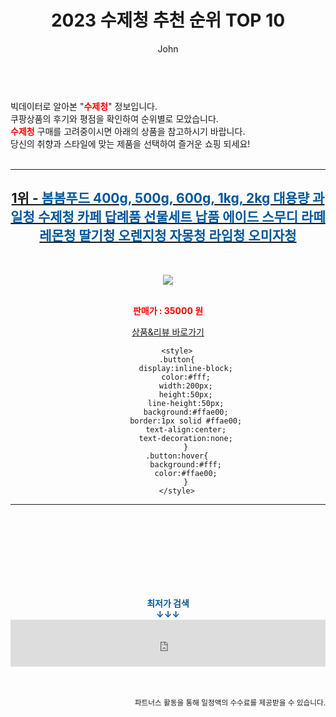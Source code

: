﻿---
layout: post
title:  "2023 수제청 추천 순위 TOP 10"
author: John
categories: [ 식품 ]
tags: [ 수제청, 수제청 만들기, 수제청 유통기한, 수제청양맵짤이, 수제청 창업, 수제청 라벨, 수제청 도매, 수제청 먹는법, 수제청 종류, 수제청 스티커 ]
image: https://static.coupangcdn.com/image/vendor_inventory/854a/1b11de7a3f4de97bc5cbe799511c5875da7bcbeed7055ebd66624b620e1f.jpg 
description: "2023 수제청 추천 순위 TOP 10 관련 상품으로 가장 고객 선호도가 높은 제품입니다."
toc: true
toc_sticky: true
---

<br>
빅데이터로 알아본 "<b><font color='#ff0000'>수제청</font></b>" 정보입니다.
<br>
쿠팡상품의 후기와 평점을 확인하여 순위별로 모았습니다.
<br>
<b><font color='#ff0000'>수제청</font></b>  구매를 고려중이시면 아래의 상품을 참고하시기 바랍니다.
<br>
당신의 취향과 스타일에 맞는 제품을 선택하여 즐거운 쇼핑 되세요!
<br><br>
<hr>
<p>
    
<center><h2><a href="https://link.coupang.com/re/AFFSDP?lptag=AF7307611&pageKey=7033031153&itemId=17363083947&vendorItemId=75620683622&traceid=V0-153-ff6bdcb44f704d9e&requestid=20230228231032073041463&token=31850C%7CMIXED" target="_blank"><b>1위 - <font color='#01579B'>봄봄푸드 400g, 500g, 600g, 1kg, 2kg 대용량 과일청 수제청 카페 답례품 선물세트 납품 에이드 스무디 라떼 레몬청 딸기청 오렌지청 자몽청 라임청 오미자청</font></b></a></h2><br>

<a href="https://link.coupang.com/re/AFFSDP?lptag=AF7307611&pageKey=7033031153&itemId=17363083947&vendorItemId=75620683622&traceid=V0-153-ff6bdcb44f704d9e&requestid=20230228231032073041463&token=31850C%7CMIXED" target="_blank"><img src="https://static.coupangcdn.com/image/vendor_inventory/854a/1b11de7a3f4de97bc5cbe799511c5875da7bcbeed7055ebd66624b620e1f.jpg"></a><br><br>

<b><font color='#ff0000'>판매가 : 35000 원</font></b><br>

<a href="https://link.coupang.com/re/AFFSDP?lptag=AF7307611&pageKey=7033031153&itemId=17363083947&vendorItemId=75620683622&traceid=V0-153-ff6bdcb44f704d9e&requestid=20230228231032073041463&token=31850C%7CMIXED" target="_blank" class="button">상품&리뷰 바로가기</a><p>

        <style>
        .button{
            display:inline-block;
            color:#fff;
            width:200px;
            height:50px;
            line-height:50px;
            background:#ffae00;
            border:1px solid #ffae00;
            text-align:center;
            text-decoration:none;
            }
        .button:hover{
            background:#fff;
            color:#ffae00;
            }
        </style>

<hr>

<br><br><br><br><br><br><br>
<center><b><font color='#01579B' size='medium'>최저가 검색<br>
↓↓↓</font></b></center>
<center><iframe src="https://coupa.ng/b1Tbjx" width="100%" height="75" frameborder="0" scrolling="no" referrerpolicy="unsafe-url"></iframe></center>
<br><br>
<p>
<small>
    <div align="right">파트너스 활동을 통해 일정액의 수수료를 제공받을 수 있습니다.</div>
</small>
</p>
